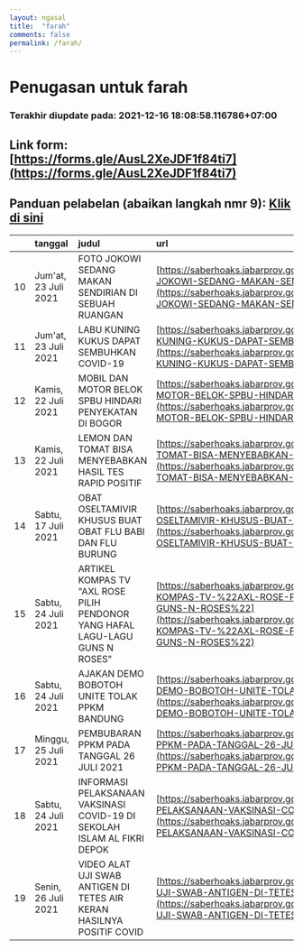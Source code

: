 ```yaml
---
layout: ngasal
title:  "farah"
comments: false
permalink: /farah/
---
```

# Penugasan untuk farah
### Terakhir diupdate pada: 2021-12-16 18:08:58.116786+07:00
## Link form: [https://forms.gle/AusL2XeJDF1f84ti7](https://forms.gle/AusL2XeJDF1f84ti7)
## Panduan pelabelan (abaikan langkah nmr 9): [Klik di sini](https://drive.google.com/file/d/1ycUd7E16dO0UOA_on_1u2CibYPzeMugg/view?usp=sharing)
|    | tanggal              | judul                                                                         | url                                                                                                                                                                                                                                                                                                          |
|---:|:---------------------|:------------------------------------------------------------------------------|:-------------------------------------------------------------------------------------------------------------------------------------------------------------------------------------------------------------------------------------------------------------------------------------------------------------|
| 10 | Jum'at, 23 Juli 2021 | FOTO JOKOWI SEDANG MAKAN SENDIRIAN DI SEBUAH RUANGAN                          | [https://saberhoaks.jabarprov.go.id/v2/klarifikasi/detail/PTN001530/FOTO-JOKOWI-SEDANG-MAKAN-SENDIRIAN-DI-SEBUAH-RUANGAN](https://saberhoaks.jabarprov.go.id/v2/klarifikasi/detail/PTN001530/FOTO-JOKOWI-SEDANG-MAKAN-SENDIRIAN-DI-SEBUAH-RUANGAN)                                                           |
| 11 | Jum'at, 23 Juli 2021 | LABU KUNING KUKUS DAPAT SEMBUHKAN COVID-19                                    | [https://saberhoaks.jabarprov.go.id/v2/klarifikasi/detail/PTN001531/LABU-KUNING-KUKUS-DAPAT-SEMBUHKAN-COVID-19](https://saberhoaks.jabarprov.go.id/v2/klarifikasi/detail/PTN001531/LABU-KUNING-KUKUS-DAPAT-SEMBUHKAN-COVID-19)                                                                               |
| 12 | Kamis, 22 Juli 2021  | MOBIL DAN MOTOR BELOK SPBU HINDARI PENYEKATAN DI BOGOR                        | [https://saberhoaks.jabarprov.go.id/v2/klarifikasi/detail/PTN001528/MOBIL-DAN-MOTOR-BELOK-SPBU-HINDARI-PENYEKATAN-DI-BOGOR](https://saberhoaks.jabarprov.go.id/v2/klarifikasi/detail/PTN001528/MOBIL-DAN-MOTOR-BELOK-SPBU-HINDARI-PENYEKATAN-DI-BOGOR)                                                       |
| 13 | Kamis, 22 Juli 2021  | LEMON DAN TOMAT BISA MENYEBABKAN HASIL TES RAPID POSITIF                      | [https://saberhoaks.jabarprov.go.id/v2/klarifikasi/detail/PTN001525/LEMON-DAN-TOMAT-BISA-MENYEBABKAN-HASIL-TES-RAPID-POSITIF](https://saberhoaks.jabarprov.go.id/v2/klarifikasi/detail/PTN001525/LEMON-DAN-TOMAT-BISA-MENYEBABKAN-HASIL-TES-RAPID-POSITIF)                                                   |
| 14 | Sabtu, 17 Juli 2021  | OBAT OSELTAMIVIR KHUSUS BUAT OBAT FLU BABI DAN FLU BURUNG                     | [https://saberhoaks.jabarprov.go.id/v2/klarifikasi/detail/ADN013270/OBAT-OSELTAMIVIR-KHUSUS-BUAT-OBAT-FLU-BABI-DAN-FLU-BURUNG](https://saberhoaks.jabarprov.go.id/v2/klarifikasi/detail/ADN013270/OBAT-OSELTAMIVIR-KHUSUS-BUAT-OBAT-FLU-BABI-DAN-FLU-BURUNG)                                                 |
| 15 | Sabtu, 24 Juli 2021  | ARTIKEL KOMPAS TV "AXL ROSE PILIH PENDONOR YANG HAFAL LAGU-LAGU GUNS N ROSES" | [https://saberhoaks.jabarprov.go.id/v2/klarifikasi/detail/PTN001535/ARTIKEL-KOMPAS-TV-%22AXL-ROSE-PILIH-PENDONOR-YANG-HAFAL-LAGU-LAGU-GUNS-N-ROSES%22](https://saberhoaks.jabarprov.go.id/v2/klarifikasi/detail/PTN001535/ARTIKEL-KOMPAS-TV-%22AXL-ROSE-PILIH-PENDONOR-YANG-HAFAL-LAGU-LAGU-GUNS-N-ROSES%22) |
| 16 | Sabtu, 24 Juli 2021  | AJAKAN DEMO BOBOTOH UNITE TOLAK PPKM BANDUNG                                  | [https://saberhoaks.jabarprov.go.id/v2/klarifikasi/detail/PTN001532/AJAKAN-DEMO-BOBOTOH-UNITE-TOLAK-PPKM-BANDUNG](https://saberhoaks.jabarprov.go.id/v2/klarifikasi/detail/PTN001532/AJAKAN-DEMO-BOBOTOH-UNITE-TOLAK-PPKM-BANDUNG)                                                                           |
| 17 | Minggu, 25 Juli 2021 | PEMBUBARAN PPKM PADA TANGGAL 26 JULI 2021                                     | [https://saberhoaks.jabarprov.go.id/v2/klarifikasi/detail/ADN013337/PEMBUBARAN-PPKM-PADA-TANGGAL-26-JULI-2021](https://saberhoaks.jabarprov.go.id/v2/klarifikasi/detail/ADN013337/PEMBUBARAN-PPKM-PADA-TANGGAL-26-JULI-2021)                                                                                 |
| 18 | Sabtu, 24 Juli 2021  | INFORMASI PELAKSANAAN VAKSINASI COVID-19 DI SEKOLAH ISLAM AL FIKRI DEPOK      | [https://saberhoaks.jabarprov.go.id/v2/klarifikasi/detail/PTN001534/INFORMASI-PELAKSANAAN-VAKSINASI-COVID-19-DI-SEKOLAH-ISLAM-AL-FIKRI-DEPOK](https://saberhoaks.jabarprov.go.id/v2/klarifikasi/detail/PTN001534/INFORMASI-PELAKSANAAN-VAKSINASI-COVID-19-DI-SEKOLAH-ISLAM-AL-FIKRI-DEPOK)                   |
| 19 | Senin, 26 Juli 2021  | VIDEO ALAT UJI SWAB ANTIGEN DI TETES AIR KERAN HASILNYA POSITIF COVID         | [https://saberhoaks.jabarprov.go.id/v2/klarifikasi/detail/PTN001537/VIDEO-ALAT-UJI-SWAB-ANTIGEN-DI-TETES-AIR-KERAN-HASILNYA-POSITIF-COVID](https://saberhoaks.jabarprov.go.id/v2/klarifikasi/detail/PTN001537/VIDEO-ALAT-UJI-SWAB-ANTIGEN-DI-TETES-AIR-KERAN-HASILNYA-POSITIF-COVID)                         |